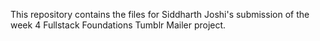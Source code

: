 This repository contains the files for Siddharth Joshi's submission of the week 4 Fullstack Foundations Tumblr Mailer project.
